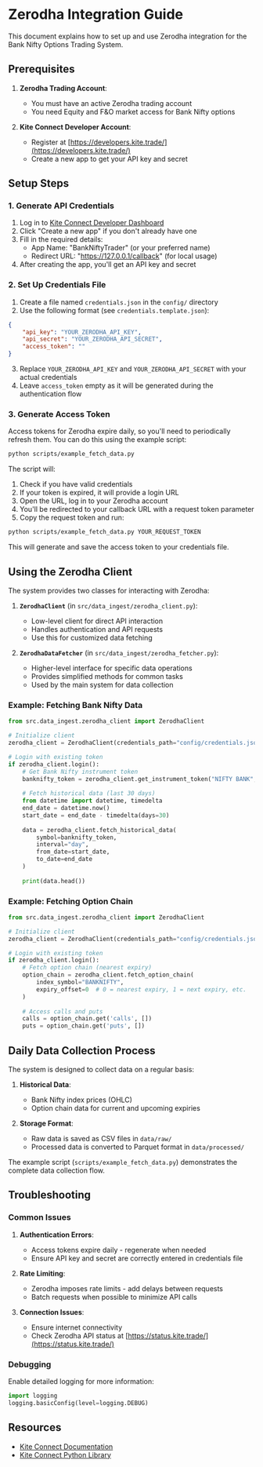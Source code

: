 # Zerodha Integration Guide

This document explains how to set up and use Zerodha integration for the Bank Nifty Options Trading System.

## Prerequisites

1. **Zerodha Trading Account**:
   - You must have an active Zerodha trading account
   - You need Equity and F&O market access for Bank Nifty options

2. **Kite Connect Developer Account**:
   - Register at [https://developers.kite.trade/](https://developers.kite.trade/)
   - Create a new app to get your API key and secret

## Setup Steps

### 1. Generate API Credentials

1. Log in to [Kite Connect Developer Dashboard](https://developers.kite.trade/apps)
2. Click "Create a new app" if you don't already have one
3. Fill in the required details:
   - App Name: "BankNiftyTrader" (or your preferred name)
   - Redirect URL: "https://127.0.0.1/callback" (for local usage)
4. After creating the app, you'll get an API key and secret

### 2. Set Up Credentials File

1. Create a file named `credentials.json` in the `config/` directory
2. Use the following format (see `credentials.template.json`):

```json
{
    "api_key": "YOUR_ZERODHA_API_KEY",
    "api_secret": "YOUR_ZERODHA_API_SECRET",
    "access_token": ""
}
```

3. Replace `YOUR_ZERODHA_API_KEY` and `YOUR_ZERODHA_API_SECRET` with your actual credentials
4. Leave `access_token` empty as it will be generated during the authentication flow

### 3. Generate Access Token

Access tokens for Zerodha expire daily, so you'll need to periodically refresh them. You can do this using the example script:

```bash
python scripts/example_fetch_data.py
```

The script will:
1. Check if you have valid credentials
2. If your token is expired, it will provide a login URL
3. Open the URL, log in to your Zerodha account
4. You'll be redirected to your callback URL with a request token parameter
5. Copy the request token and run:

```bash
python scripts/example_fetch_data.py YOUR_REQUEST_TOKEN
```

This will generate and save the access token to your credentials file.

## Using the Zerodha Client

The system provides two classes for interacting with Zerodha:

1. **`ZerodhaClient`** (in `src/data_ingest/zerodha_client.py`):
   - Low-level client for direct API interaction
   - Handles authentication and API requests
   - Use this for customized data fetching

2. **`ZerodhaDataFetcher`** (in `src/data_ingest/zerodha_fetcher.py`):
   - Higher-level interface for specific data operations
   - Provides simplified methods for common tasks
   - Used by the main system for data collection

### Example: Fetching Bank Nifty Data

```python
from src.data_ingest.zerodha_client import ZerodhaClient

# Initialize client
zerodha_client = ZerodhaClient(credentials_path="config/credentials.json")

# Login with existing token
if zerodha_client.login():
    # Get Bank Nifty instrument token
    banknifty_token = zerodha_client.get_instrument_token("NIFTY BANK", "NSE")
    
    # Fetch historical data (last 30 days)
    from datetime import datetime, timedelta
    end_date = datetime.now()
    start_date = end_date - timedelta(days=30)
    
    data = zerodha_client.fetch_historical_data(
        symbol=banknifty_token,
        interval="day",
        from_date=start_date,
        to_date=end_date
    )
    
    print(data.head())
```

### Example: Fetching Option Chain

```python
from src.data_ingest.zerodha_client import ZerodhaClient

# Initialize client
zerodha_client = ZerodhaClient(credentials_path="config/credentials.json")

# Login with existing token
if zerodha_client.login():
    # Fetch option chain (nearest expiry)
    option_chain = zerodha_client.fetch_option_chain(
        index_symbol="BANKNIFTY",
        expiry_offset=0  # 0 = nearest expiry, 1 = next expiry, etc.
    )
    
    # Access calls and puts
    calls = option_chain.get('calls', [])
    puts = option_chain.get('puts', [])
```

## Daily Data Collection Process

The system is designed to collect data on a regular basis:

1. **Historical Data**:
   - Bank Nifty index prices (OHLC)
   - Option chain data for current and upcoming expiries

2. **Storage Format**:
   - Raw data is saved as CSV files in `data/raw/`
   - Processed data is converted to Parquet format in `data/processed/`

The example script (`scripts/example_fetch_data.py`) demonstrates the complete data collection flow.

## Troubleshooting

### Common Issues

1. **Authentication Errors**:
   - Access tokens expire daily - regenerate when needed
   - Ensure API key and secret are correctly entered in credentials file

2. **Rate Limiting**:
   - Zerodha imposes rate limits - add delays between requests
   - Batch requests when possible to minimize API calls

3. **Connection Issues**:
   - Ensure internet connectivity
   - Check Zerodha API status at [https://status.kite.trade/](https://status.kite.trade/)

### Debugging

Enable detailed logging for more information:

```python
import logging
logging.basicConfig(level=logging.DEBUG)
```

## Resources

- [Kite Connect Documentation](https://kite.trade/docs/connect/v3/)
- [Kite Connect Python Library](https://kite.trade/docs/pykiteconnect/v3/)
